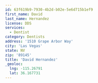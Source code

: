 ```yaml
---
id: 63f619b9-7930-4b2d-b02e-5e6d715b1ef9
first_name: David
last_name: Hernandez
license: DDS
services:
  - Dentist
category: Dentists
address: '1510 Grape Arbor Way'
city: 'Las Vegas'
state: NV
zip: '89145'
title: 'David Hernandez'
_geoloc:
  lng: -115.26791
  lat: 36.167731
---
```

